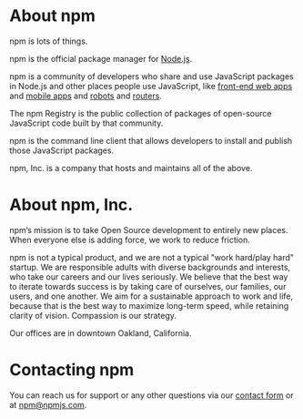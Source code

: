 # About npm

npm is lots of things.

npm is the official package manager for [Node.js](http://nodejs.org/).

npm is a community of developers who share and use JavaScript packages in Node.js and other places people use JavaScript, like [front-end web apps](http://www.ember-cli.com/) and [mobile apps](http://cordova.apache.org/) and [robots](https://tessel.io/) and [routers](https://linerate.f5.com/).

The npm Registry is the public collection of packages of open-source JavaScript code built by that community.

npm is the command line client that allows developers to install and publish those JavaScript packages.

npm, Inc. is a company that hosts and maintains all of the above.

# About npm, Inc.

npm’s mission is to take Open Source development to entirely new places. When everyone else is adding force, we work to reduce friction.

npm is not a typical product, and we are not a typical "work hard/play hard" startup. We are responsible adults with diverse backgrounds and interests, who take our careers and our lives seriously. We believe that the best way to iterate towards success is by taking care of ourselves, our families, our users, and one another. We aim for a sustainable approach to work and life, because that is the best way to maximize long-term speed, while retaining clarity of vision. Compassion is our strategy.

Our offices are in downtown Oakland, California.

# Contacting npm

You can reach us for support or any other questions via our [contact form](/support) or at [npm@npmjs.com](mailto:npm@npmjs.com).